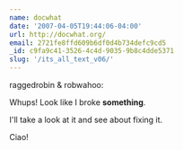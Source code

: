 ```yaml
---
name: docwhat
date: '2007-04-05T19:44:06-04:00'
url: http://docwhat.org/
email: 2721fe8ffd609b6df0d4b734defc9cd5
_id: c9fa9c41-3526-4c4d-9035-9b8c4dde5371
slug: '/its_all_text_v06/'
---
```


raggedrobin & robwahoo:

Whups! Look like I broke <strong>something</strong>.

I'll take a look at it and see about fixing it.

Ciao!
